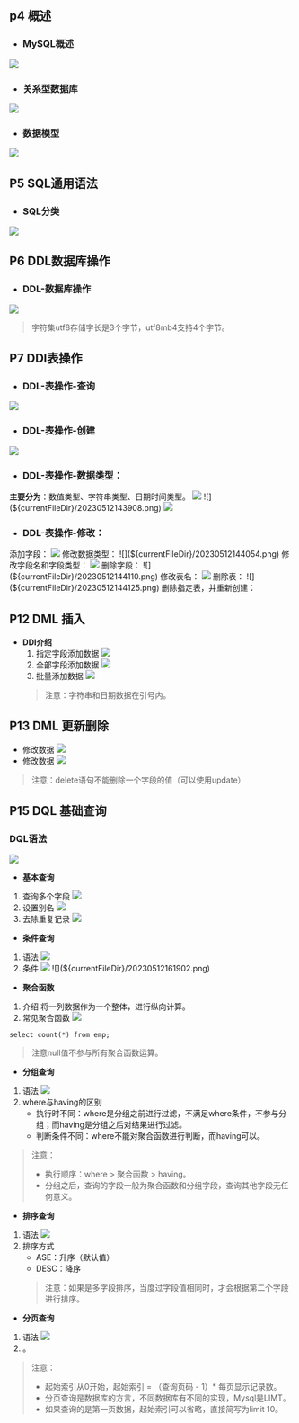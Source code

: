 ## p4 概述

* ### MySQL概述
![](${currentFileDir}/20230512143121.png)

* ### 关系型数据库
![](${currentFileDir}/20230512143301.png)

* ### 数据模型
![](${currentFileDir}/20230512143429.png)

## P5 SQL通用语法

* ### SQL分类
![](${currentFileDir}/20230512143607.png)

## P6 DDL数据库操作
* ### DDL-数据库操作
![](${currentFileDir}/20230512143626.png)
> 字符集utf8存储字长是3个字节，utf8mb4支持4个字节。

## P7 DDl表操作
* ### DDL-表操作-查询
![](${currentFileDir}/20230512143751.png)
* ### DDL-表操作-创建
![](${currentFileDir}/20230512143821.png)

* ### DDL-表操作-数据类型：
**主要分为**：数值类型、字符串类型、日期时间类型。
![](${currentFileDir}/20230512143900.png)
![](${currentFileDir}/20230512143908.png)
![](${currentFileDir}/20230512143918.png)

* ### DDL-表操作-修改：
添加字段：
![](${currentFileDir}/20230512143952.png)
修改数据类型：
![](${currentFileDir}/20230512144054.png)
修改字段名和字段类型：
![](${currentFileDir}/20230512144102.png)
删除字段：
![](${currentFileDir}/20230512144110.png)
修改表名：
![](${currentFileDir}/20230512144118.png)
删除表：
![](${currentFileDir}/20230512144125.png)
删除指定表，并重新创建：

## P12 DML 插入
* **DDl介绍**
  1. 指定字段添加数据
   ![](${currentFileDir}/20230512151700.png) 
  2. 全部字段添加数据
   ![](${currentFileDir}/20230512151905.png)
  3. 批量添加数据
   ![](${currentFileDir}/20230512151921.png)
  > 注意：字符串和日期数据在引号内。

## P13 DML 更新删除
* 修改数据
![](${currentFileDir}/20230512154005.png)
* 修改数据
![](${currentFileDir}/20230512154709.png)
> 注意：delete语句不能删除一个字段的值（可以使用update）

## P15 DQL 基础查询
### DQL语法
![](${currentFileDir}/20230512155418.png)

* **基本查询**
1. 查询多个字段
![](${currentFileDir}/20230512155817.png)
2. 设置别名
![](${currentFileDir}/20230512155837.png)
3. 去除重复记录
![](${currentFileDir}/20230512155943.png)

* **条件查询**
1. 语法
![](${currentFileDir}/20230512161819.png)
2. 条件
![](${currentFileDir}/20230512161835.png)
![](${currentFileDir}/20230512161902.png)

* **聚合函数**
1. 介绍
将一列数据作为一个整体，进行纵向计算。
2. 常见聚合函数
![](${currentFileDir}/20230512163751.png)
```
select count(*) from emp;
```
> 注意null值不参与所有聚合函数运算。

* **分组查询**
1. 语法
![](${currentFileDir}/20230512164804.png)
2. where与having的区别
   * 执行时不同：where是分组之前进行过滤，不满足where条件，不参与分组；而having是分组之后对结果进行过滤。
   * 判断条件不同：where不能对聚合函数进行判断，而having可以。
> 注意：
> * 执行顺序：where > 聚合函数 > having。
> * 分组之后，查询的字段一般为聚合函数和分组字段，查询其他字段无任何意义。

* **排序查询**
1. 语法
![](${currentFileDir}/20230512171511.png)
2. 排序方式
   * ASE：升序（默认值）
   * DESC：降序
    > 注意：如果是多字段排序，当度过字段值相同时，才会根据第二个字段进行排序。

* **分页查询**
1. 语法
![   ](${currentFileDir}/20230512172222.png)
2. 。
> 注意：
> * 起始索引从0开始，起始索引 = （查询页码 - 1）* 每页显示记录数。
> * 分页查询是数据库的方言，不同数据库有不同的实现，Mysql是LIMT。
> * 如果查询的是第一页数据，起始索引可以省略，直接简写为limit 10。